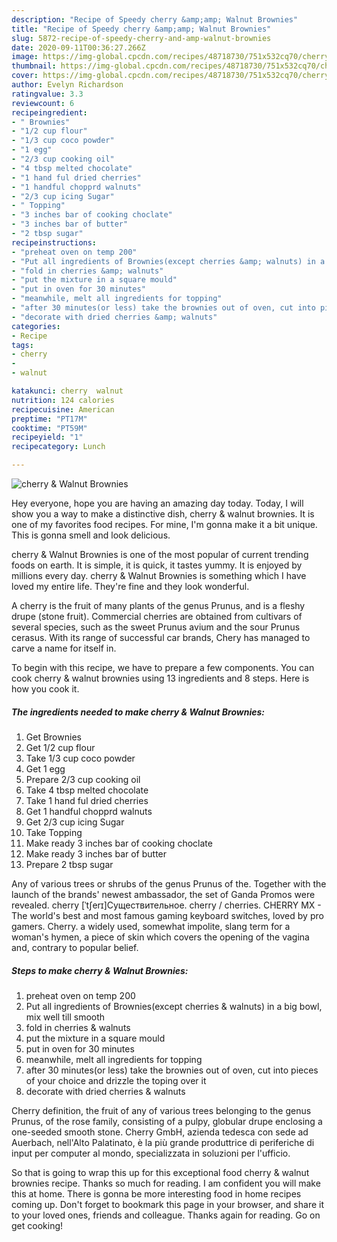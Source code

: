 ```yaml
---
description: "Recipe of Speedy cherry &amp;amp; Walnut Brownies"
title: "Recipe of Speedy cherry &amp;amp; Walnut Brownies"
slug: 5872-recipe-of-speedy-cherry-and-amp-walnut-brownies
date: 2020-09-11T00:36:27.266Z
image: https://img-global.cpcdn.com/recipes/48718730/751x532cq70/cherry-walnut-brownies-recipe-main-photo.jpg
thumbnail: https://img-global.cpcdn.com/recipes/48718730/751x532cq70/cherry-walnut-brownies-recipe-main-photo.jpg
cover: https://img-global.cpcdn.com/recipes/48718730/751x532cq70/cherry-walnut-brownies-recipe-main-photo.jpg
author: Evelyn Richardson
ratingvalue: 3.3
reviewcount: 6
recipeingredient:
- " Brownies"
- "1/2 cup flour"
- "1/3 cup coco powder"
- "1 egg"
- "2/3 cup cooking oil"
- "4 tbsp melted chocolate"
- "1 hand ful dried cherries"
- "1 handful chopprd walnuts"
- "2/3 cup icing Sugar"
- " Topping"
- "3 inches bar of cooking choclate"
- "3 inches bar of butter"
- "2 tbsp sugar"
recipeinstructions:
- "preheat oven on temp 200"
- "Put all ingredients of Brownies(except cherries &amp; walnuts) in a big bowl, mix well till smooth"
- "fold in cherries &amp; walnuts"
- "put the mixture in a square mould"
- "put in oven for 30 minutes"
- "meanwhile, melt all ingredients for topping"
- "after 30 minutes(or less) take the brownies out of oven, cut into pieces of your choice and drizzle the toping over it"
- "decorate with dried cherries &amp; walnuts"
categories:
- Recipe
tags:
- cherry
- 
- walnut

katakunci: cherry  walnut 
nutrition: 124 calories
recipecuisine: American
preptime: "PT17M"
cooktime: "PT59M"
recipeyield: "1"
recipecategory: Lunch

---
```



![cherry &amp; Walnut Brownies](https://img-global.cpcdn.com/recipes/48718730/751x532cq70/cherry-walnut-brownies-recipe-main-photo.jpg)

Hey everyone, hope you are having an amazing day today. Today, I will show you a way to make a distinctive dish, cherry &amp; walnut brownies. It is one of my favorites food recipes. For mine, I'm gonna make it a bit unique. This is gonna smell and look delicious.

cherry &amp; Walnut Brownies is one of the most popular of current trending foods on earth. It is simple, it is quick, it tastes yummy. It is enjoyed by millions every day. cherry &amp; Walnut Brownies is something which I have loved my entire life. They're fine and they look wonderful.

A cherry is the fruit of many plants of the genus Prunus, and is a fleshy drupe (stone fruit). Commercial cherries are obtained from cultivars of several species, such as the sweet Prunus avium and the sour Prunus cerasus. With its range of successful car brands, Chery has managed to carve a name for itself in.


To begin with this recipe, we have to prepare a few components. You can cook cherry &amp; walnut brownies using 13 ingredients and 8 steps. Here is how you cook it.

<!--inarticleads1-->

##### The ingredients needed to make cherry &amp; Walnut Brownies:

1. Get  Brownies
1. Get 1/2 cup flour
1. Take 1/3 cup coco powder
1. Get 1 egg
1. Prepare 2/3 cup cooking oil
1. Take 4 tbsp melted chocolate
1. Take 1 hand ful dried cherries
1. Get 1 handful chopprd walnuts
1. Get 2/3 cup icing Sugar
1. Take  Topping
1. Make ready 3 inches bar of cooking choclate
1. Make ready 3 inches bar of butter
1. Prepare 2 tbsp sugar


Any of various trees or shrubs of the genus Prunus of the. Together with the launch of the brands&#39; newest ambassador, the set of Ganda Promos were revealed. cherry [ˈtʃerɪ]Существительное. cherry / cherries. CHERRY MX - The world&#39;s best and most famous gaming keyboard switches, loved by pro gamers. Cherry. a widely used, somewhat impolite, slang term for a woman&#39;s hymen, a piece of skin which covers the opening of the vagina and, contrary to popular belief. 

<!--inarticleads2-->

##### Steps to make cherry &amp; Walnut Brownies:

1. preheat oven on temp 200
1. Put all ingredients of Brownies(except cherries &amp; walnuts) in a big bowl, mix well till smooth
1. fold in cherries &amp; walnuts
1. put the mixture in a square mould
1. put in oven for 30 minutes
1. meanwhile, melt all ingredients for topping
1. after 30 minutes(or less) take the brownies out of oven, cut into pieces of your choice and drizzle the toping over it
1. decorate with dried cherries &amp; walnuts


Cherry definition, the fruit of any of various trees belonging to the genus Prunus, of the rose family, consisting of a pulpy, globular drupe enclosing a one-seeded smooth stone. Cherry GmbH, azienda tedesca con sede ad Auerbach, nell&#39;Alto Palatinato, è la più grande produttrice di periferiche di input per computer al mondo, specializzata in soluzioni per l&#39;ufficio. 

So that is going to wrap this up for this exceptional food cherry &amp; walnut brownies recipe. Thanks so much for reading. I am confident you will make this at home. There is gonna be more interesting food in home recipes coming up. Don't forget to bookmark this page in your browser, and share it to your loved ones, friends and colleague. Thanks again for reading. Go on get cooking!
